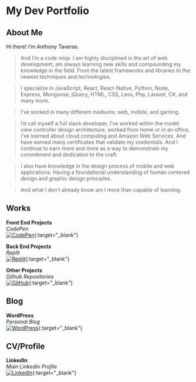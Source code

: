 # My Dev Portfolio
## About Me

Hi there! I’m Anthony Taveras.  

> And I’m a code ninja.  I am highly disciplined in the art of web development; am always learning new skills and compounding my knowledge in the field.  From the latest frameworks and libraries to the newest techniques and technologies.

> I specialize in JavaScript, React, React-Native, Python, Node, Express, Mongoose, jQuery, HTML, CSS, Less, Php, Laravel, C#, and many more.

> I’ve worked in many different mediums: web, mobile, and gaming.

> I’d call myself a full stack developer, I’ve worked within the model view controller design architecture, worked from home or in an office, I’ve learned about cloud computing and Amazon Web Services.  And have earned many certificates that validate my credentials.  And I continue to earn more and more as a way to demonstrate my commitment and dedication to the craft.

> I also have knowledge in the design process of mobile and web applications.  Having a foundational understanding of human centered design and graphic design principles.

> And what I don’t already know am I more than capable of learning.

## Works

**Front End Projects**\
_CodePen_
\
[![CodePen](https://bn1303files.storage.live.com/y4mXooaSlR4h0Zyic7CZr0CxZ2YE-4b1LeL2lSeSkhj4WUiOzQrej3sh9l7NFHZIqumb4gcS0uOiK5Kd67L4Qbr_TPeOVpKuhXqEcWOY_1jjERsO7XA_OwIny4wbmbCdwXlIgYzMpanjKIC06Bmg0H8DAgwQRw1650-NR4ROe_rwiPoiepE8bPdhY0h2sMQYY7p?width=288&height=180&cropmode=none)](https://codepen.io/command76){:target="_blank"}

**Back End Projects**\
_Replit_
\
[![Replit](https://bn1303files.storage.live.com/y4mB7QXVzdmH71PEHmySqzSGP72Wich2fvjQrYXuUl0dtKzHqUCLMnipllLtgDjBoQ_c3dxoy0z431ZHtHfYmT_YeIvozjOhztFIzW0RJpqdkj3ZxhO9qA87UTz8R480XDgOjxqu2vlc_aiGfL62ylGXC_TTe5Jm2h-veACJPVOv22PY9qd6TwjjbfFevr-oEN5?width=288&height=180&cropmode=none)](https://replit.com/@command76){:target="_blank"}

**Other Projects**\
_Github Repositories_
\
[![GitHub](https://bn1303files.storage.live.com/y4mztcUno8XHLuFHl32taMpjN2VQYqJ3y3lBXQudzrnxmu1Wh0q9HdkytOLyyzLMn2FyL6U9MkIAv41f01OBVymjXjed1rYV5Q-WrDoJ4Ytpq-nVnPCFpugYiBEUOx7XxtYCgq-Mr5LqC9Z8_PEzQ2w4bT7z9cb-THVC3kcCGCq4xsgBmZUoYonmW8F849cvraM?width=288&height=180&cropmode=none)](https://github.com/command76){:target="_blank"}

## Blog
**WordPress**\
_Personal Blog_
\
[![WordPress](https://bn1303files.storage.live.com/y4m77EkodHQ95KZo4j3DsYe7IlzwKSeBjEIYjSwWv6yUR1OFUB90WTboexbf4rZ7SEKlTwbvuAliS_-fVfUaeJ0IG5-oDFb-0ZDHrYuawv4CeL46tWWalqz8wWStA_6f8DasTB_yvcn1Kc86ofUyWndcujm7wkkGrRzLnKdS-f7IhEuuQlYTVZ8VkgxrZzSWw6N?width=288&height=180&cropmode=none)](https://command76.wordpress.com){:target="_blank"}

## CV/Profile
**LinkedIn**\
_Main LinkedIn Profile_
\
[![LinkedIn](https://bn1303files.storage.live.com/y4mXy5xwT4Y-B6bXL_LBAEl3MhnltTSHuKa38EoGKLrmxS235SqIlWRlvZhXiF90UUJitpRN-XfQ93wBeNvUZwnOiqIh_BuEZtwBqVHN1xCAtH7l9Am7wg1IheDrglJrpfrH5ZvRVSADrBRd5dvmCVD-NW6Gce2lOwQnyO3fJIH72OKZsAroGo5dsIsPs33iO7A?width=288&height=180&cropmode=none)](https://www.linkedin.com/in/anthony-taveras-87497034){:target="_blank"}
